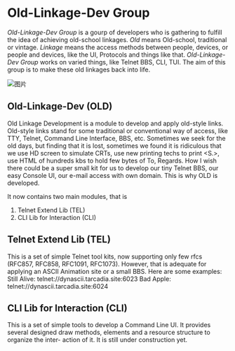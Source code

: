 # Old-Linkage-Dev Group
*Old-Linkage-Dev Group* is a gourp of developers who is gathering to fulfill the
idea of achieving old-school linkages.
  *Old* means Old-school, traditional or vintage.
  *Linkage* means the access methods between people, devices, or people and
  devices, like the UI, Protocols and things like that.
*Old-Linkage-Dev Group* works on varied things, like Telnet BBS, CLI, TUI. The
aim of this group is to make these old linkages back into life.

![图片](https://avatars.githubusercontent.com/u/95219044?s=200&v=4)


## Old-Linkage-Dev (OLD)
Old Linkage Development is a module to develop and apply old-style links.
Old-style links stand for some traditional or conventional way of access, like
TTY, Telnet, Command Line Interface, BBS, etc. Sometimes we seek for the old
days, but finding that it is lost, sometimes we found it is ridiculous that we
use HD screen to simulate CRTs, use new printing techs to print <S.>, use HTML
of hundreds kbs to hold few bytes of To, Regards.
How I wish there could be a super small kit for us to develop our tiny Telnet
BBS, our easy Console UI, our e-mail access with own domain. This is why OLD
is developed.

It now contains two main modules, that is
1. Telnet Extend Lib (TEL)
2. CLI Lib for Interaction (CLI)

## Telnet Extend Lib (TEL)
This is a set of simple Telnet tool kits, now supporting only few rfcs (RFC857,
RFC858, RFC1091, RFC1073). However, that is adequate for applying an ASCII
Animation site or a small BBS. Here are some examples:
Still Alive:    telnet://dynascii.tarcadia.site:6023
Bad Apple:      telnet://dynascii.tarcadia.site:6024

## CLI Lib for Interaction (CLI)
This is a set of simple tools to develop a Command Line UI. It provides several
designed draw methods, elements and a resource structure to organize the inter-
action of it.
It is still under construction yet.

